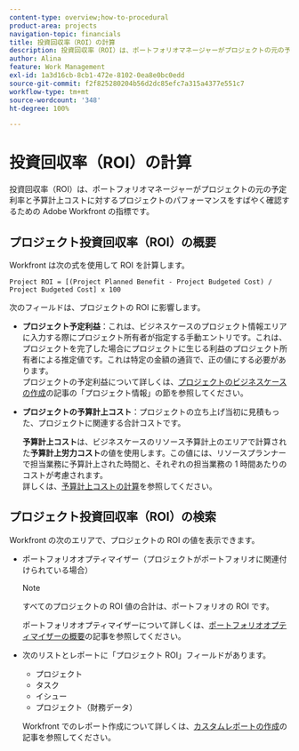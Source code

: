 ```yaml
---
content-type: overview;how-to-procedural
product-area: projects
navigation-topic: financials
title: 投資回収率（ROI）の計算
description: 投資回収率（ROI）は、ポートフォリオマネージャーがプロジェクトの元の予定利率と予算計上コストに対するプロジェクトのパフォーマンスをすばやく確認するための Adobe Workfront の指標です。
author: Alina
feature: Work Management
exl-id: 1a3d16cb-8cb1-472e-8102-0ea8e0bc0edd
source-git-commit: f2f825280204b56d2dc85efc7a315a4377e551c7
workflow-type: tm+mt
source-wordcount: '348'
ht-degree: 100%

---
```


# 投資回収率（ROI）の計算

投資回収率（ROI）は、ポートフォリオマネージャーがプロジェクトの元の予定利率と予算計上コストに対するプロジェクトのパフォーマンスをすばやく確認するための Adobe Workfront の指標です。

## プロジェクト投資回収率（ROI）の概要

Workfront は次の式を使用して ROI を計算します。

```
Project ROI = [(Project Planned Benefit - Project Budgeted Cost) / Project Budgeted Cost] x 100
```

次のフィールドは、プロジェクトの ROI に影響します。

* **プロジェクト予定利益**：これは、ビジネスケースのプロジェクト情報エリアに入力する際にプロジェクト所有者が指定する手動エントリです。これは、プロジェクトを完了した場合にプロジェクトに生じる利益のプロジェクト所有者による推定値です。これは特定の金額の通貨で、正の値にする必要があります。\
  プロジェクトの予定利益について詳しくは、[プロジェクトのビジネスケースの作成](../../../manage-work/projects/define-a-business-case/create-business-case.md)の記事の「プロジェクト情報」の節を参照してください。

* **プロジェクトの予算計上コスト**：プロジェクトの立ち上げ当初に見積もった、プロジェクトに関連する合計コストです。

  **予算計上コスト**&#x200B;は、ビジネスケースのリソース予算計上のエリアで計算された&#x200B;**予算計上労力コスト**&#x200B;の値を使用します。この値には、リソースプランナーで担当業務に予算計上された時間と、それぞれの担当業務の 1 時間あたりのコストが考慮されます。\
  詳しくは、[予算計上コストの計算](../../../manage-work/projects/project-finances/budgeted-cost.md)を参照してください。

## プロジェクト投資回収率（ROI）の検索

Workfront の次のエリアで、プロジェクトの ROI の値を表示できます。

* ポートフォリオオプティマイザー（プロジェクトがポートフォリオに関連付けられている場合）

  >[!NOTE]
  >
  >すべてのプロジェクトの ROI 値の合計は、ポートフォリオの ROI です。

  ポートフォリオオプティマイザーについて詳しくは、[ポートフォリオオプティマイザーの概要](../../../manage-work/portfolios/portfolio-optimizer/portfolio-optimizer-overview.md)の記事を参照してください。

* 次のリストとレポートに「プロジェクト ROI」フィールドがあります。

   * プロジェクト
   * タスク
   * イシュー
   * プロジェクト（財務データ）

  Workfront でのレポート作成について詳しくは、[カスタムレポートの作成](../../../reports-and-dashboards/reports/creating-and-managing-reports/create-custom-report.md)の記事を参照してください。
